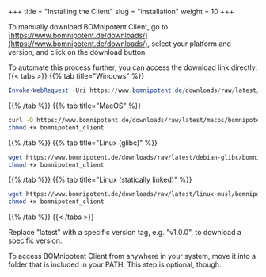 +++
title = "Installing the Client"
slug = "installation"
weight = 10
+++

To manually download BOMnipotent Client, go to [https://www.bomnipotent.de/downloads/](https://www.bomnipotent.de/downloads/), select your platform and version, and click on the download button.

To automate this process further, you can access the download link directly:
{{< tabs >}}
{{% tab title="Windows" %}}
```powershell
Invoke-WebRequest -Uri https://www.bomnipotent.de/downloads/raw/latest/windows/bomnipotent_client.exe -OutFile bomnipotent_client.exe
```
{{% /tab %}}
{{% tab title="MacOS" %}}
```bash
curl -O https://www.bomnipotent.de/downloads/raw/latest/macos/bomnipotent_client
chmod +x bomnipotent_client
```
{{% /tab %}}
{{% tab title="Linux (glibc)" %}}
```bash
wget https://www.bomnipotent.de/downloads/raw/latest/debian-glibc/bomnipotent_client;
chmod +x bomnipotent_client
```
{{% /tab %}}
{{% tab title="Linux (statically linked)" %}}
```bash
wget https://www.bomnipotent.de/downloads/raw/latest/linux-musl/bomnipotent_client;
chmod +x bomnipotent_client
```
{{% /tab %}}
{{< /tabs >}}

Replace "latest" with a specific version tag, e.g. "v1.0.0", to download a specific version.

To access BOMnipotent Client from anywhere in your system, move it into a folder that is included in your PATH. This step is optional, though.
